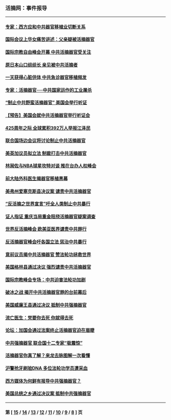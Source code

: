 ### 活摘网：事件报导
---
#### [专家：西方应和中共器官移植业切断关系](../../pages/nf5877/n13772828.md?08140430) 
#### [国际会议上华女痛苦讲述：父亲疑被活摘器官](../../pages/nf5877/n13771583.md?08140430) 
#### [国际宗教自由峰会开幕 中共活摘器官受关注](../../pages/nf5877/n13769995.md?08140430) 
#### [原日本山口组组长 亲见被中共活摘者](../../pages/nf5877/n13767360.md?08140430) 
#### [一天获得心脏供体 中共急诊器官移植频发](../../pages/nf5877/n13764689.md?08140430) 
#### [专家：活摘器官──中共国家运作的工业屠杀](../../pages/nf5877/n13761178.md?08140430) 
#### [“制止中共野蛮活摘器官” 美国会举行听证](../../pages/nf5877/n13735831.md?08140430) 
#### [【预告】美国会就中共活摘器官举行听证会](../../pages/nf5877/n13732843.md?08140430) 
#### [425周年之际 全球累积392万人举报江泽民](../../pages/nf5877/n13719232.md?08140430) 
#### [联合国场边会议将讨论制止中共活摘器官](../../pages/nf5877/n13656361.md?08140430) 
#### [美英加议员拟立法 制裁打击中共活摘器官](../../pages/nf5877/n13430251.md?08140430) 
#### [林昶佐与NBA球星坎特对谈 推在台办人权峰会](../../pages/nf5877/n13414467.md?08140430) 
#### [前大陆外科医生揭器官移植黑幕](../../pages/nf5877/n13401416.md?08140430) 
#### [美弗州爱塞克斯县决议案 谴责中共活摘器官](../../pages/nf5877/n13320919.md?08140430) 
#### [“反活摘之世界宣言”吁全人类制止中共暴行](../../pages/nf5877/n13259730.md?08140430) 
#### [证人指证 重庆当局重金阻挠活摘器官疑案调查](../../pages/nf5877/n13259127.md?08140430) 
#### [世界反活摘峰会 欧美亚医界谴责中共罪行](../../pages/nf5877/n13253550.md?08140430) 
#### [反活摘器官峰会吁各国立法 惩治中共暴行](../../pages/nf5877/n13245052.md?08140430) 
#### [意前议员揭中共活摘器官 赞法轮功拯救世界](../../pages/nf5877/n13203445.md?08140430) 
#### [美国格林县通过决议 强烈谴责中共活摘器官](../../pages/nf5877/n13119367.md?08140430) 
#### [国际宗教峰会专场：中共迫害法轮功加剧](../../pages/nf5877/n13088279.md?08140430) 
#### [破冰之战 揭开中共活摘器官罪的台前幕后](../../pages/nf5877/n13082457.md?08140430) 
#### [美国威廉王县通过决议 抵制中共强摘器官](../../pages/nf5877/n13056521.md?08140430) 
#### [流亡医生：党要你去死 你就得去死](../../pages/nf5877/n13052835.md?08140430) 
#### [论坛：加国会通过法案终止活摘器官迫在眉睫](../../pages/nf5877/n13029839.md?08140430) 
#### [中共强摘器官 联合国十二专家“极震惊”](../../pages/nf5877/n13024313.md?08140430) 
#### [活摘器官你真了解？来龙去脉图解一次看懂](../../pages/nf5877/n13013820.md?08140430) 
#### [沪警抢牙刷验DNA 多位法轮功学员遭采血](../../pages/nf5877/n12969218.md?08140430) 
#### [西方媒体为何鲜有报导中共强摘器官？](../../pages/nf5877/n12932034.md?08140430) 
#### [美国总统之乡通过决议案 抵制中共强摘器官](../../pages/nf5877/n12908242.md?08140430) 

---
#### 第 [ [15](./15.md?08140430) / [14](./14.md?08140430) / [13](./13.md?08140430) / [12](./12.md?08140430) / [11](./11.md?08140430) / [10](./10.md?08140430) / [9](./9.md?08140430) / [8](./8.md?08140430) ] 页
